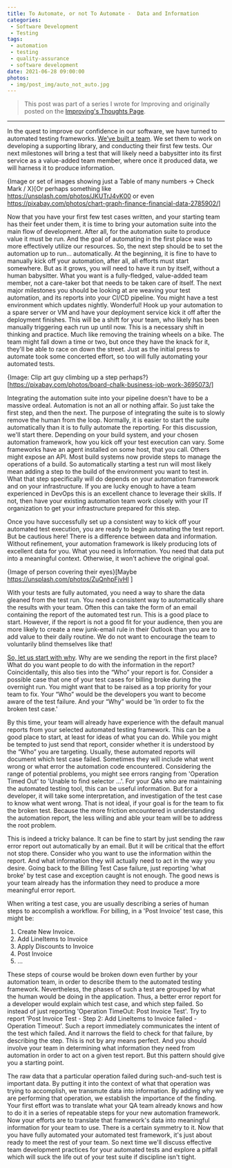 ```yaml
---
title: To Automate, or not To Automate -  Data and Information
categories:
 - Software Development
 - Testing
tags:
 - automation
 - testing
 - quality-assurance
 - software development
date: 2021-06-28 09:00:00
photos: 
 - img/post_img/auto_not_auto.jpg
---
```


> This post was part of a series I wrote for Improving and originally posted on the [Improving's Thoughts Page](https://improving.com/thoughts/automation-data).
---

In the quest to improve our confidence in our software, we have turned to automated testing frameworks. [We’ve built a team](https://improving.com/thoughts/to-automate-or-not-to-automate-getting-started). We set them to work on developing a supporting library, and conducting their first few tests. Our next milestones will bring a test that will likely need a babysitter into its first service as a value-added team member, where once it produced data, we will harness it to produce information.

{Image or set of images showing just a Table of many numbers -> Check Mark / X}[Or perhaps something like https://unsplash.com/photos/JKUTrJ4vK00 or even https://pixabay.com/photos/chart-graph-finance-financial-data-2785902/]

Now that you have your first few test cases written, and your starting team has their feet under them, it is time to bring your automation suite into the main flow of development. After all, for the automation suite to produce value it must be run. And the goal of automating in the first place was to more effectively utilize our resources. So, the next step should be to set the automation up to run... automatically. At the beginning, it is fine to have to manually kick off your automation, after all, all efforts must start somewhere. But as it grows, you will need to have it run by itself, without a human babysitter. What you want is a fully-fledged, value-added team member, not a care-taker bot that needs to be taken care of itself. The next major milestones you should be looking at are weaving your test automation, and its reports into your CI/CD pipeline. You might have a test environment which updates nightly. Wonderful! Hook up your automation to a spare server or VM and have your deployment service kick it off after the deployment finishes. This will be a shift for your team, who likely has been manually triggering each run up until now. This is a necessary shift in thinking and practice. Much like removing the training wheels on a bike. The team might fall down a time or two, but once they have the knack for it, they'll be able to race on down the street. Just as the initial press to automate took some concerted effort, so too will fully automating your automated tests.

{Image: Clip art guy climbing up a step perhaps?}[https://pixabay.com/photos/board-chalk-business-job-work-3695073/]

Integrating the automation suite into your pipeline doesn't have to be a massive ordeal. Automation is not an all or nothing affair. So just take the first step, and then the next. The purpose of integrating the suite is to slowly remove the human from the loop. Normally, it is easier to start the suite automatically than it is to fully automate the reporting. For this discussion, we'll start there. Depending on your build system, and your chosen automation framework, how you kick off your test execution can vary. Some frameworks have an agent installed on some host, that you call. Others might expose an API. Most build systems now provide steps to manage the operations of a build. So automatically starting a test run will most likely mean adding a step to the build of the environment you want to test in. What that step specifically will do depends on your automation framework and on your infrastructure. If you are lucky enough to have a team experienced in DevOps this is an excellent chance to leverage their skills. If not, then have your existing automation team work closely with your IT organization to get your infrastructure prepared for this step.

Once you have successfully set up a consistent way to kick off your automated test execution, you are ready to begin automating the test report. But be cautious here! There is a difference between data and information. Without refinement, your automation framework is likely producing lots of excellent data for you. What you need is Information. You need that data put into a meaningful context. Otherwise, it won't achieve the original goal.

{Image of person covering their eyes}[Maybe https://unsplash.com/photos/ZuQnhpFjvHI ]

With your tests are fully automated, you need a way to share the data gleaned from the test run. You need a consistent way to automatically share the results with your team. Often this can take the form of an email containing the report of the automated test run. This is a good place to start. However, if the report is not a good fit for your audience, then you are more likely to create a new junk-email rule in their Outlook than you are to add value to their daily routine. We do not want to encourage the team to voluntarily blind themselves like that!

[So, let us start with why](https://improving.com/thoughts/to-automate-or-not-to-automate). Why are we sending the report in the first place? What do you want people to do with the information in the report? Coincidentally, this also ties into the “Who” your report is for. Consider a possible case that one of your test cases for billing broke during the overnight run. You might want that to be raised as a top priority for your team to fix. Your “Who” would be the developers you want to become aware of the test failure. And your “Why” would be 'In order to fix the broken test case.'

By this time, your team will already have experience with the default manual reports from your selected automated testing framework. This can be a good place to start, at least for ideas of what you can do. While you might be tempted to just send that report, consider whether it is understood by the “Who” you are targeting. Usually, these automated reports will document which test case failed. Sometimes they will include what went wrong or what error the automation code encountered. Considering the range of potential problems, you might see errors ranging from 'Operation Timed Out' to 'Unable to find selector ...'. For your QAs who are maintaining the automated testing tool, this can be useful information. But for a developer, it will take some interpretation, and investigation of the test case to know what went wrong. That is not ideal, if your goal is for the team to fix the broken test. Because the more friction encountered in understanding the automation report, the less willing and able your team will be to address the root problem.

This is indeed a tricky balance. It can be fine to start by just sending the raw error report out automatically by an email. But it will be critical that the effort not stop there. Consider who you want to use the information within the report. And what information they will actually need to act in the way you desire. Going back to the Billing Test Case failure, just reporting 'what broke' by test case and exception caught is not enough. The good news is your team already has the information they need to produce a more meaningful error report.

When writing a test case, you are usually describing a series of human steps to accomplish a workflow. For billing, in a 'Post Invoice' test case, this might be:

1. Create New Invoice.
2. Add LineItems to Invoice
3. Apply Discounts to Invoice
4. Post Invoice
5. ...

These steps of course would be broken down even further by your automation team, in order to describe them to the automated testing framework. Nevertheless, the phases of such a test are grouped by what the human would be doing in the application. Thus, a better error report for a developer would explain which test case, and which step failed. So instead of just reporting 'Operation TimeOut: Post Invoice Test'. Try to report 'Post Invoice Test - Step 2: Add LineItems to Invoice failed - Operation Timeout'. Such a report immediately communicates the intent of the test which failed. And it narrows the field to check for that failure, by describing the step. This is not by any means perfect. And you should involve your team in determining what information they need from automation in order to act on a given test report. But this pattern should give you a starting point.

The raw data that a particular operation failed during such-and-such test is important data. By putting it into the context of what that operation was trying to accomplish, we transmute data into information. By adding why we are performing that operation, we establish the importance of the finding. Your first effort was to translate what your QA team already knows and how to do it in a series of repeatable steps for your new automation framework. Now your efforts are to translate that framework's data into meaningful information for your team to use. There is a certain symmetry to it. Now that you have fully automated your automated test framework, it's just about ready to meet the rest of your team. So next time we'll discuss effective team development practices for your automated tests and explore a pitfall which will suck the life out of your test suite if discipline isn't tight.
